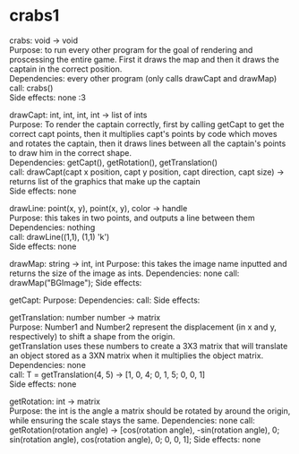 # crabs1

crabs: void -> void <br>
Purpose: to run every other program for the goal of rendering and proscessing the entire game. First it draws the map and then it draws the captain in the correct position. <br>
Dependencies: every other program (only calls drawCapt and drawMap) <br>
call: crabs() <br>
Side effects: none :3 <br>

drawCapt: int, int, int, int -> list of ints <br>
Purpose: To render the captain correctly, first by calling getCapt to get the correct capt points, then it multiplies capt's points by code which moves and rotates the captain, then it draws lines between all the captain's points to draw him in the correct shape. <br>
Dependencies: getCapt(), getRotation(), getTranslation() <br>
call: drawCapt(capt x position, capt y position, capt direction, capt size) -> returns list of the graphics that make up the captain <br>
Side effects: none <br>

drawLine: point(x, y), point(x, y), color -> handle <br>
Purpose: this takes in two points, and outputs a line between them <br>
Dependencies: nothing <br>
call: drawLine((1,1), (1,1) 'k') <br>
Side effects: none <br>

drawMap: string -> int, int
Purpose: this takes the image name inputted and returns the size of the image as ints.
Dependencies: none
call: drawMap("BGImage");
Side effects: 

getCapt: 
Purpose: 
Dependencies: 
call: 
Side effects: 

getTranslation: number number -> matrix <br>
Purpose: Number1 and Number2 represent the displacement (in x and y, respectively) to shift a shape from the origin. <br>
getTranslation uses these numbers to create a 3X3 matrix that will translate an object stored as a 3XN matrix when it multiplies the object matrix. <br>
Dependencies: none <br>
call: T = getTranslation(4, 5) -> [1, 0, 4; 0, 1, 5; 0, 0, 1] <br>
Side effects: none <br>

getRotation: int -> matrix <br>
Purpose: the int is the angle a matrix should be rotated by around the origin, while ensuring the scale stays the same.
Dependencies: none
call: getRotation(rotation angle) -> [cos(rotation angle), -sin(rotation angle), 0; sin(rotation angle), cos(rotation angle), 0; 0, 0, 1];
Side effects: none

